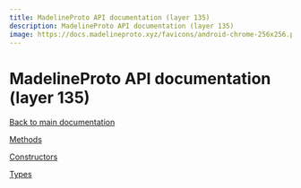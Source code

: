 ```yaml
---
title: MadelineProto API documentation (layer 135)
description: MadelineProto API documentation (layer 135)
image: https://docs.madelineproto.xyz/favicons/android-chrome-256x256.png
---
```

# MadelineProto API documentation (layer 135)

[Back to main documentation](..)  


[Methods](methods/)

[Constructors](constructors/)

[Types](types/)
